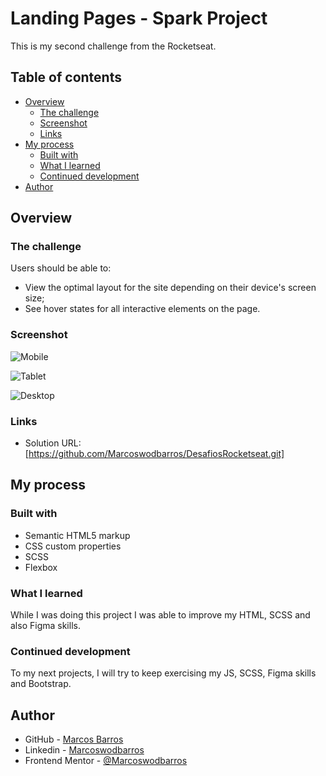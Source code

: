 # Landing Pages - Spark Project

This is my second challenge from the Rocketseat.

## Table of contents

- [Overview](#overview)
  - [The challenge](#the-challenge)
  - [Screenshot](#screenshot)
  - [Links](#links)
- [My process](#my-process)
  - [Built with](#built-with)
  - [What I learned](#what-i-learned)
  - [Continued development](#continued-development)
- [Author](#author)


## Overview

### The challenge

Users should be able to:

- View the optimal layout for the site depending on their device's screen size;
- See hover states for all interactive elements on the page.

### Screenshot

![Mobile](https://user-images.githubusercontent.com/108278189/216743783-ae5eb572-2aa0-4961-98ba-e6b8a03ab44d.png)

![Tablet](https://user-images.githubusercontent.com/108278189/216743797-91f7d15b-f642-4061-8522-d24ac7813623.png)

![Desktop](https://user-images.githubusercontent.com/108278189/216743806-5b3eead7-01b9-4fd9-9943-0d1451cd9090.png)

### Links

- Solution URL: [https://github.com/Marcoswodbarros/DesafiosRocketseat.git]


## My process

### Built with

- Semantic HTML5 markup
- CSS custom properties
- SCSS
- Flexbox

### What I learned

While I was doing this project I was able to improve my HTML, SCSS and also Figma skills.

### Continued development

To my next projects, I will try to keep exercising my JS, SCSS, Figma skills and Bootstrap.


## Author

- GitHub - [Marcos Barros](https://github.com/Marcoswodbarros)
- Linkedin - [Marcoswodbarros](www.linkedin.com/in/marcoswodbarros)
- Frontend Mentor - [@Marcoswodbarros](https://www.frontendmentor.io/profile/Marcoswodbarros)